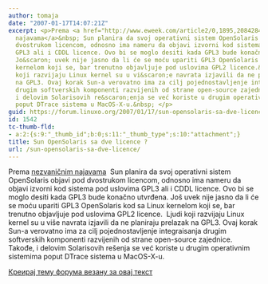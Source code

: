 ```yaml
---
author: tomaja
date: "2007-01-17T14:07:21Z"
excerpt: <p>Prema <a href="http://www.eweek.com/article2/0,1895,2084284,00.asp" target="_blank">nezvaničnim
  najavama</a>&nbsp; Sun planira da svoj operativni sistem OpenSolaris objavi pod
  dvostrukom licencom, odnosno ima nameru da objavi izvorni kod sistema pod uslovima
  GPL3 ali i CDDL licence. Ovo bi se moglo desiti kada GPL3 bude konačno utvrđena.
  Jo&scaron; uvek nije jasno da li će se moću upariti GPL3 OpenSolaris kod sa Linux
  kernelom koji se, bar trenutno objavljuje pod uslovima GPL2 licence.&nbsp; Ljudi
  koji razvijaju Linux kernel su u vi&scaron;e navrata izjavili da ne planiraju prelazak
  na GPL3. Ovaj korak Sun-a verovatno ima za cilj pojednostavljenje integraisanja
  drugim softverskih komponenti razvijenih od strane open-source zajednice. Takođe,
  i delovim Solarisovih re&scaron;enja se već koriste u drugim operativnim sistemima
  poput DTrace sistema u MacOS-X-u.&nbsp; </p>
guid: https://forum.linuxo.org/2007/01/17/sun-opensolaris-sa-dve-licence/
id: 1542
tc-thumb-fld:
- a:2:{s:9:"_thumb_id";b:0;s:11:"_thumb_type";s:10:"attachment";}
title: Sun OpenSolaris sa dve licence ?
url: /sun-opensolaris-sa-dve-licence/
---
```

Prema <a href="http://www.eweek.com/article2/0,1895,2084284,00.asp" target="_blank">nezvaničnim najavama</a>&nbsp; Sun planira da svoj operativni sistem OpenSolaris objavi pod dvostrukom licencom, odnosno ima nameru da objavi izvorni kod sistema pod uslovima GPL3 ali i CDDL licence. Ovo bi se moglo desiti kada GPL3 bude konačno utvrđena. Jo&scaron; uvek nije jasno da li će se moću upariti GPL3 OpenSolaris kod sa Linux kernelom koji se, bar trenutno objavljuje pod uslovima GPL2 licence.&nbsp; Ljudi koji razvijaju Linux kernel su u vi&scaron;e navrata izjavili da ne planiraju prelazak na GPL3. Ovaj korak Sun-a verovatno ima za cilj pojednostavljenje integraisanja drugim softverskih komponenti razvijenih od strane open-source zajednice. Takođe, i delovim Solarisovih re&scaron;enja se već koriste u drugim operativnim sistemima poput DTrace sistema u MacOS-X-u.&nbsp; 

<!--break-->

[Креирај тему форума везану за овај текст](https://linuxo.org/nova-tema-na-forumu/?se_pid=1542)